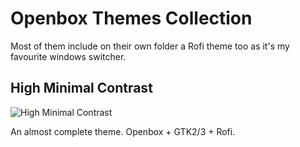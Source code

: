 # Openbox Themes Collection

Most of them include on their own folder a Rofi theme too as it's my favourite windows switcher.

## High Minimal Contrast

![High Minimal Contrast](../high-contrast-minimal.png)

An almost complete theme. Openbox + GTK2/3 + Rofi.
